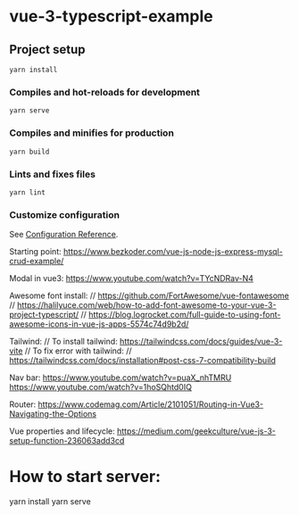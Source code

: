 
# vue-3-typescript-example

## Project setup
```
yarn install
```

### Compiles and hot-reloads for development
```
yarn serve
```

### Compiles and minifies for production
```
yarn build
```

### Lints and fixes files
```
yarn lint
```

### Customize configuration
See [Configuration Reference](https://cli.vuejs.org/config/).

Starting point:
https://www.bezkoder.com/vue-js-node-js-express-mysql-crud-example/


Modal in vue3:
https://www.youtube.com/watch?v=TYcNDRav-N4


Awesome font install:
// https://github.com/FortAwesome/vue-fontawesome
// https://halilyuce.com/web/how-to-add-font-awesome-to-your-vue-3-project-typescript/
// https://blog.logrocket.com/full-guide-to-using-font-awesome-icons-in-vue-js-apps-5574c74d9b2d/

Tailwind:
// To install tailwind: https://tailwindcss.com/docs/guides/vue-3-vite
// To fix error with tailwind:
// https://tailwindcss.com/docs/installation#post-css-7-compatibility-build

Nav bar:
https://www.youtube.com/watch?v=puaX_nhTMRU
https://www.youtube.com/watch?v=1hoSQhtd0IQ

Router:
https://www.codemag.com/Article/2101051/Routing-in-Vue3-Navigating-the-Options

Vue properties and lifecycle:
https://medium.com/geekculture/vue-js-3-setup-function-236063add3cd

How to start server:
====================
yarn install
yarn serve